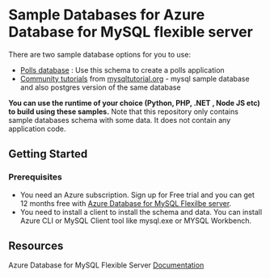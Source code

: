 # Sample Databases for Azure Database for MySQL flexible server 

There are two sample database options for you to use: 
- [Polls database](./polls-database) : Use this schema to create a polls application 
- [Community tutorials](./mysqltutorial.org) from [mysqltutorial.org](https://www.mysqltutorial.org/) - mysql sample database and also postgres version of the same database 

**You can use the runtime of your choice (Python, PHP, .NET , Node JS etc) to build using these samples.** Note that this repository only contains sample databases schema with some data. It does not contain any application code. 


## Getting Started

### Prerequisites

- You need an Azure subscription. Sign up for Free trial and you can get 12 months free with [Azure Database for MySQL Flexilbe server](https://docs.microsoft.com/en-us/azure/mysql/flexible-server/how-to-deploy-on-azure-free-account).
- You need to install a client to install the schema and data. You can install Azure CLI or MySQL Client tool like mysql.exe or MYSQL Workbench. 

## Resources
Azure Database for MySQL Flexible Server [Documentation](https://docs.microsoft.com/en-us/azure/mysql/flexible-server/)

